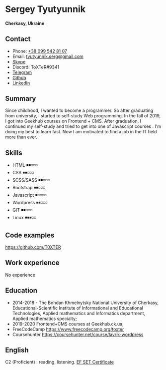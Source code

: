 # Sergey Tyutyunnik #
#### Cherkasy, Ukraine ####

## Contact ##
- Phone: [+38 099 542 81 07](tel:+380995428107)
- Email: tyutyunnik.serg@gmail.com
- [Skype](https://join.skype.com/invite/grep4do9FZhR)
- Discord: ToXTeR#9341
- [Telegram](https://t.me/ToXTeR)
- [Github](https://github.com/T0XTER)
- [LinkedIn](https://www.linkedin.com/in/sergeytyutyunnik/)

## Summary ##
Since childhood, I wanted to become a programmer. So after graduating from university, I started to self-study Web programming. In the fall of 2019, I got into Geekhub courses on Frontend + CMS. After graduation, I continued my self-study and tried to get into one of Javascript courses . I'm doing my best to learn fast. Now I am motivated to find a job in the IT field more than ever.

## Skills ##
- HTML ◾◾◽◽◽
- CSS ◾◾◽◽◽
- SCSS/SASS ◾◾◽◽◽
- Bootstrap ◾◾◽◽◽
- Javascript ◾◽◽◽◽
- Wordpress ◾◾◽◽◽
- GIT ◾◾◽◽◽
- Linux ◾◾◾◽◽

## Code examples ##
https://github.com/T0XTER

## Work experience ##
No experience

## Education ##
- 2014-2018 - The Bohdan Khmelnytsky National University of Cherkasy, Educational-Scientific Institute of Informational and Educational Technologies, Applied mathematics and Informatics department, Applied mathematics specialty;
- 2019-2020 Frontend+CMS courses at Geekhub.ck.ua;
- FreeCodeCamp https://www.freecodecamp.org/toxter
- Coursehunter https://coursehunter.net/course/lavrik-wordpress

## English ##
C2 (Proficient) : reading, listening.
[EF SET Certificate](https://www.efset.org/cert/S7N3k2)